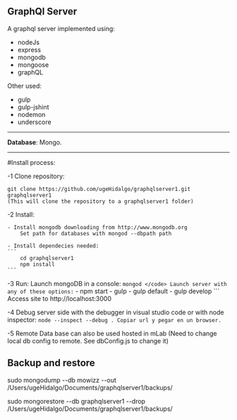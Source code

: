 ## GraphQl Server

A graphql server implemented using:

- nodeJs
- express
- mongodb
- mongoose
- graphQL

Other used:

- gulp
- gulp-jshint
- nodemon
- underscore

___


**Database**: Mongo.


___

#Install process:

-1 Clone repository:

    git clone https://github.com/ugeHidalgo/graphqlserver1.git  graphqlserver1
    (This will clone the repository to a graphqlserver1 folder)

-2 Install:

    - Install mongodb downloading from http://www.mongodb.org
        Set path for databases with mongod --dbpath path

    - Install dependecies needed:
    ```
        cd graphqlserver1
        npm install
    ```

-3 Run:
    Launch mongoDB in a console:
    ```
        mongod
    </code>
    Launch server with any of these options:
    ```
        - npm start
        - gulp
        - gulp default
        - gulp develop
    ```
    Access site to http://localhost:3000

-4 Debug server side with the debugger in visual studio code or with node inspector:
    ```
    node --inspect --debug .
    Copiar url y pegar en un browser.
    ```

-5 Remote Data base can also be used hosted in mLab (Need to change local db config to remote. See dbConfig.js to change it)




## Backup and restore

sudo mongodump --db mowizz --out /Users/ugeHidalgo/Documents/graphqlserver1/backups/

sudo mongorestore --db graphqlserver1 --drop /Users/ugeHidalgo/Documents/graphqlserver1/backups/